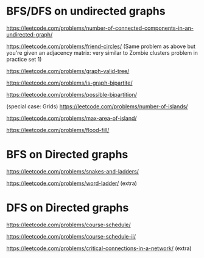 # BFS/DFS on undirected graphs
https://leetcode.com/problems/number-of-connected-components-in-an-undirected-graph/

https://leetcode.com/problems/friend-circles/ (Same problem as above but you're given an adjacency matrix: very similar to Zombie clusters problem in practice set 1)

https://leetcode.com/problems/graph-valid-tree/

https://leetcode.com/problems/is-graph-bipartite/

https://leetcode.com/problems/possible-bipartition/

(special case: Grids)
https://leetcode.com/problems/number-of-islands/

https://leetcode.com/problems/max-area-of-island/

https://leetcode.com/problems/flood-fill/
# BFS on Directed graphs
https://leetcode.com/problems/snakes-and-ladders/

https://leetcode.com/problems/word-ladder/ (extra)
# DFS on Directed graphs
https://leetcode.com/problems/course-schedule/

https://leetcode.com/problems/course-schedule-ii/

https://leetcode.com/problems/critical-connections-in-a-network/ (extra)